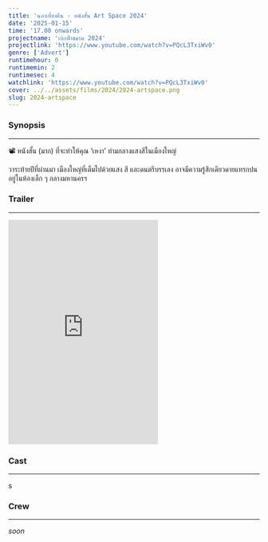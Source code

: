 ```yaml
---
title: 'นภาเที่ยงคืน - หนังสั้น Art Space 2024'
date: '2025-01-15'
time: '17.00 onwards'
projectname: 'เบิกฟ้าชมรม 2024'
projectlink: 'https://www.youtube.com/watch?v=PQcL3TxiWv0'
genre: ['Advert']
runtimehour: 0
runtimemin: 2
runtimesec: 4
watchlink: 'https://www.youtube.com/watch?v=PQcL3TxiWv0'
cover: ../../assets/films/2024/2024-artspace.png
slug: 2024-artspace
---
```


### Synopsis
- - -
📽️ หนังสั้น (มาก) ที่จะทำให้คุณ ‘เหงา’ ท่ามกลางแสงสีในเมืองใหญ่

วาระท้ายปีที่ผ่านมา เมืองใหญ่ที่เต็มไปด้วยแสง สี และดนตรีบรรเลง อาจมีความรู้สึกเดียวดายแทรกปนอยู่ในห้องเล็ก ๆ กลางมหานครฯ

### Trailer
- - -
<iframe class="w-full aspect-2/3" height=450 src="https://www.youtube.com/embed/PQcL3TxiWv0?list=PLhT5SWGi4C86yZCQXy9bOHSKQqcqwmFgO" title="นภาเที่ยงคืน | หนังสั้น Art Space 2024" frameborder="0" allow="accelerometer; autoplay; clipboard-write; encrypted-media; gyroscope; picture-in-picture; web-share" referrerpolicy="strict-origin-when-cross-origin" allowfullscreen></iframe>

### Cast
- - -
s

### Crew
- - -
*soon*